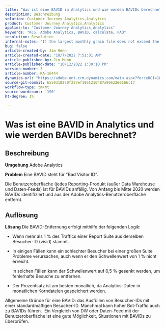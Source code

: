 ```yaml
---
title: "Was ist eine BAVID in Analytics und wie werden BAVIDs berechnet?"
description: Beschreibung
solution: Customer Journey Analytics,Analytics
product: Customer Journey Analytics,Analytics
applies-to: "Customer Journey Analytics,Analytics"
keywords: "KCS, Adobe Analytics, BAVID, calculate, FAQ"
resolution: Resolution
internal-notes: "If the largest monthly grain file does not exceed the size threshold (250MB default), we do not examine the suite for bad visids."
bug: false
article-created-by: Jim Menn
article-created-date: "10/7/2022 7:51:01 AM"
article-published-by: Jim Menn
article-published-date: "10/12/2022 1:30:10 PM"
version-number: 3
article-number: KA-16444
dynamics-url: "https://adobe-ent.crm.dynamics.com/main.aspx?forceUCI=1&pagetype=entityrecord&etn=knowledgearticle&id=83dccec7-1446-ed11-bba1-000d3a3064b8"
source-git-commit: 6550310270f227ef1961210487a9062260166c17
workflow-type: tm+mt
source-wordcount: '190'
ht-degree: 1%

---
```


# Was ist eine BAVID in Analytics und wie werden BAVIDs berechnet?

## Beschreibung


<b>Umgebung</b>
Adobe Analytics

<b>Problem</b>
Eine BAVID steht für &quot;Bad Visitor ID&quot;.

Die Benutzeroberfläche (jedes Reporting-Produkt (außer Data Warehouse und Daten-Feeds) ist für BAVIDs anfällig.
Von Anfang bis Mitte 2020 werden BAVIDs identifiziert und aus der Adobe Analytics-Benutzeroberfläche entfernt.






## Auflösung


<b>Lösung</b>
Die BAVID-Entfernung erfolgt mithilfe der folgenden Logik:

- Wenn mehr als 1 % des Traffics einer Report Suite aus derselben Besucher-ID (visid) stammt.
- In einigen Fällen kann ein schlechter Besucher bei einer großen Suite Probleme verursachen, auch wenn er den Schwellenwert von 1 % nicht erreicht.

   In solchen Fällen kann der Schwellenwert auf 0,5 % gesenkt werden, um fehlerhafte Besuche zu entfernen.
- Der Prozentsatz ist am besten monatlich, da Analytics-Daten in monatlichen Korndateien gespeichert werden.


Allgemeine Gründe für eine BAVID: das Ausfüllen von Besucher-IDs mit einer standardmäßigen Besucher-ID. Manchmal kann hoher Bot-Traffic auch zu BAVIDs führen. 
Ein Vergleich von DW oder Daten-Feed mit der Benutzeroberfläche ist eine gute Möglichkeit, Situationen mit BAVIDs zu überprüfen.
